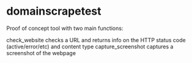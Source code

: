 # domainscrapetest

Proof of concept tool with two main functions:

check_website checks a URL and returns info on the HTTP status code (active/error/etc) and content type
capture_screenshot captures a screenshot of the webpage
